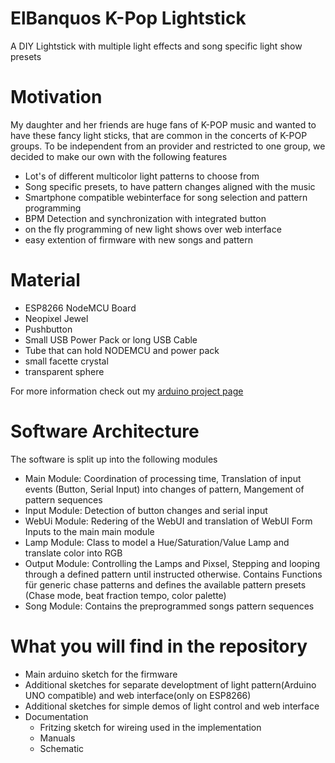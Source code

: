# ElBanquos K-Pop Lightstick
A DIY Lightstick with multiple light effects and song specific light show presets

# Motivation
My daughter and her friends are huge fans of K-POP music and wanted to have these fancy light sticks, that are common in the concerts of K-POP groups. To be independent from an provider and restricted to one group, we decided to make our own with the following features
* Lot's of different multicolor light patterns to choose from
* Song specific presets, to have pattern changes aligned with the music 
* Smartphone compatible webinterface for song selection and pattern programming
* BPM Detection and synchronization with integrated button
* on the fly programming of new light shows over web interface
* easy extention of firmware with new songs and pattern

# Material
* ESP8266 NodeMCU Board
* Neopixel Jewel
* Pushbutton
* Small USB Power Pack or long USB Cable
* Tube that can hold NODEMCU and power pack
* small facette crystal
* transparent sphere

For more information check out my [arduino project page]( https://create.arduino.cc/projecthub/mattywausb)

# Software Architecture
The software is split up into the following modules
* Main Module: Coordination of processing time, Translation of input events (Button, Serial Input) into changes of pattern, Mangement of pattern sequences
* Input Module: Detection of button changes and serial input
* WebUi Module: Redering of the WebUI and translation of WebUI Form Inputs to the main main module
* Lamp Module: Class to model a Hue/Saturation/Value Lamp and translate color into RGB 
* Output Module: Controlling the Lamps and Pixsel, Stepping and looping through a defined pattern until instructed otherwise. Contains Functions für generic chase patterns and defines the available pattern presets (Chase mode, beat fraction tempo, color palette)
* Song Module: Contains the preprogrammed songs pattern sequences

# What you will find in the repository
* Main arduino sketch for the firmware
* Additional sketches for separate developtment of light pattern(Arduino UNO compatible) and web interface(only on ESP8266)
* Additional sketches for simple demos of light control and web interface
* Documentation
  * Fritzing sketch for wireing used in the implementation
  * Manuals
  * Schematic


